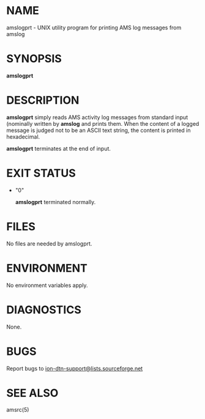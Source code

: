 # NAME

amslogprt - UNIX utility program for printing AMS log messages from amslog

# SYNOPSIS

**amslogprt**

# DESCRIPTION

**amslogprt** simply reads AMS activity log messages from standard input
(nominally written by **amslog** and prints them.  When the content of a
logged message is judged not to be an ASCII text string, the content is
printed in hexadecimal.

**amslogprt** terminates at the end of input.

# EXIT STATUS

- "0"

    **amslogprt** terminated normally.

# FILES

No files are needed by amslogprt.

# ENVIRONMENT

No environment variables apply.

# DIAGNOSTICS

None.

# BUGS

Report bugs to <ion-dtn-support@lists.sourceforge.net>

# SEE ALSO

amsrc(5)
